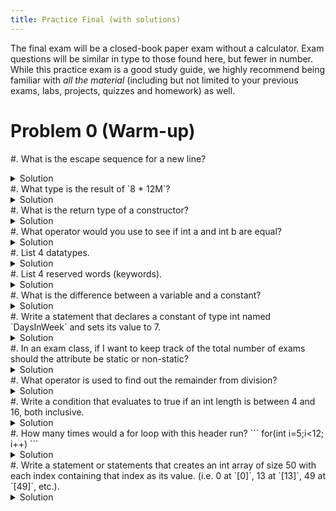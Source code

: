 ```yaml
---
title: Practice Final (with solutions)
--- 
```


The final exam will be a closed-book paper exam without a calculator.
Exam questions will be similar in type to those found here, but
fewer in number. While this practice exam is a good study guide, we
highly recommend being familiar with _all the material_ (including but not limited to your previous exams, labs, projects, quizzes and homework) as well.

# Problem 0 (Warm-up)

#. What is the escape sequence for a new line?
<details><summary>Solution</summary>`\n`</details>
#. What type is the result of `8 * 12M`?
<details><summary>Solution</summary>`decimal`</details>
#. What is the return type of a constructor?
<details><summary>Solution</summary>There isn't one.</details>
#. What operator would you use to see if int a and int b are equal?
<details><summary>Solution</summary>`==`</details>
#. List 4 datatypes.
<details><summary>Solution</summary>`string`, `int`, `byte`, `decimal`, `double`, `float`, `char`, `bool`, `long`, any user-defined type (class), etc.</details>
#. List 4 reserved words (keywords).
<details><summary>Solution</summary>
`new`, `static`, `if`, `else`, `switch`, `break`, any datatype (other than user-defined), etc. Anything that was dark green on any of the slides.</details>
#. What is the difference between a variable and a constant?
<details><summary>Solution</summary>variables can have their values changed while constants are set exactly once.</details>
#. Write a statement that declares a constant of type int named `DaysInWeek` and sets its value to 7.
<details><summary>Solution</summary>`const int DaysInWeek =7;`</details>
#. In an exam class, if I want to keep track of the total number of exams should the attribute be static or non-static?
<details><summary>Solution</summary>static</details>
#. What operator is used to find out the remainder from division?
<details><summary>Solution</summary>modulo (`%`)</details>
#. Write a condition that evaluates to true if an int length is between 4 and 16, both inclusive.
<details><summary>Solution</summary>`(length>=4 && length<=16)`</details>
#. How many times would a for loop with this header run? ```
  for(int i=5;i<12; i++)
  ```
  <details><summary>Solution</summary>7 times.</details>
#. Write a statement or statements that creates an int array of size 50 with each index containing that index as its value. (i.e. 0 at `[0]`, 13 at `[13]`, 49 at `[49]`, etc.).
<details><summary>Solution</summary>```
int[] numbers = new int[50];
for(int i= 0; i<numbers.Length;i++)
{
  numbers[i]=i; 
}
```
</details>
#. Write a statement or statements to create a random number generator called `examRand` and use it to generate a random number between 40 and 57 (inclusive).
<details><summary>Solution</summary>```
Random examRand = new Random();
examRand.Next(40,58);
```
</details>


# Problem 1

Consider the code below:

```
class VirtualPet{
    private string name = "Blank";          // Name of the pet.
    private decimal hungerLevel = 1m;       // Level of hunger, with 1 being full, in percent.
    private decimal happinessLevel = 1m;    // Level of happiness, in percent

    public void SetName(string nameP)
    {
        name = nameP;
    }
}
```

#. Write a statement to instantiate a `VirtualPet` object called `firstPet`.
    <details><summary>Solution</summary>```
    VirtualPet firstPet = new VirtualPet();
    ```  
    Review classes and objects if you cannot do this. It should be straightforward.
    </details>

#. Write a getter for the name attribute.
  <details><summary>Solution</summary>Review classes and objects if you cannot do this. It should be straightforward.</details>
  
#. Write a statement that would display to the screen the name of the `firstPet` object you created previously. What would be displayed?
  <details><summary>Solution</summary>Make sure you call the `GetName` method. It should return the default name from our `VirtualPet` class (what is that?).</details>
  
#. Write a setter for the `hungerLevel` attribute that takes one decimal. The argument should be assigned to the `hungerLevel` attribute only if it is between 0 and 1 (both included), otherwise the attribute should get the value 0.
  <details><summary>Solution</summary>```
    public void SetHunger(decimal level)
    {
      hungerLevel=(level>=0m && level<=1m)?level:0m;
    }
  ``` 
  Note that while we use the conditional operator here, you can replace that with an `if-else`.
  </details>

#. Draw the UML diagram for the `VirtualPet` class, including the methods you just added.
    <details><summary>Solution</summary>```text
    |=====================================================|
    |                    **VirtualPet**                   |
    |-----------------------------------------------------|
    | - name : string                                     |
    | - hungerLevel : decimal                             |
    | - happinessLevel : decimal                          |
    |-----------------------------------------------------|
    | + SetName(nameP : string) :                         |
    | + GetName() : string                                |
    | + SetHunger(level : decimal)                        |
    |=====================================================|

    ```
    </details>

#. Write a constructor that takes 3 arguments (`string`, `decimal`, `decimal`) for the `VirtualPet` class. Your constructor should be such that if one of the decimal arguments is not between 0 and 1 (both included), then 0 gets assigned to both decimal attributes.
  <details><summary>Solution</summary>```
  public VirtualPet(string nameP, decimal hunger, decimal happy)
  {
    name = nameP;
    if(hunger>=0m && hunger<=1m && happy>=0m && happy<=1m){
      hungerLevel=hunger;
      happinessLevel=happy;
    }
    else{
      hungerLevel=0m;
      happinessLevel=0m;
    }
  }
  ```
  </details>

#. Your earlier statement that created the firstPet object will no longer compile after you add the constructor. Why is this the case?
  <details><summary>Solution</summary>Because the default constructor was replaced with the new constructor. Since you are providing your own constructor, C# doesn't provide the default, no-args constructor anymore.</details>

#. Write a statement that would create a new `VirtualPet` object called `secondPet` using the constructor you just added (the argument values are up to you).
  <details><summary>Solution</summary>```
    VirtualPet secondPet = new VirtualPet("Rover", 0.8m, 0.5m);
  </details>
  
#. Write a `ToString` method for the `VirtualPet` class. It should display the name, `hungerLevel`, and `happinessLevel`.
(Bonus) Display `hungerLevel` and `happinessLevel` graphically: for instance, if `hungerLevel` is at 4.5, display "Hunger: XXXX". You may freely use symbols as if they were normal letters.
  <details><summary>Solution</summary>```
  public override string ToString(){
    string returnable= "Name: "+name+ ", Hunger: ";
    for(int i=10; i>0; i--){
      returnable+=(i>(hungerLevel10))? "" : "X";
    }
    returnable+= ", Happiness: ";
    for(int j=10; j>0; j--){
      returnable+=(j>(happinessLevel10))? "" : "X";
    }
    return returnable;
  }
  ```
  Note that while we use the conditional operator here, you can replace that with an `if-else`.
  </details>
  
#. Write a statement that would use the `ToString` method from the `VirtualPet` class you just added to display information about the `secondPet` object.
    <details><summary>Solution</summary>```
    Console.WriteLine(secondPet);
    ```  
    This statement will _implicitely_ calls the `ToString` method. It is actually equivalent to `Console.WriteLine(secondPet.ToString());`.
    </details>

# Problem 2

This question will have you partially design, implement and use class to represent hamburgers. A Burger has a name, a price, a Boolean for dairy, and a type (typically beef, pork, chicken, veggie).

#. Draw the UML diagram for the Burger class, assuming it contains the listed attributes, a getter for the name attribute and a setter for the price attribute. Do not include any other methods.
  <details><summary>Solution</summary>Assume name is string, price is decimal, and type is string. Otherwise look at the UML from question 1 for an example.</details>

#. Write a getter for the name attribute.
  <details><summary>Solution</summary>Review classes and objects if you cannot do this. It should be straightforward.</details>

#. Write a setter for the price attribute.
  <details><summary>Solution</summary>Review classes and objects if you cannot do this. It should be straightforward.</details>

#. Write a constructor that takes 4 arguments and sets the value of the attributes to be the value of the arguments.
  <details><summary>Solution</summary>```
  public Burger(string nameP, decimal priceP, bool dairyP; string typeP)
    {
      name=nameP;
      price=priceP;
      dairy=dairyP;
      type=typeP;
    }
    ```</details>
    
#. Write an additional constructor that takes a name, a dairy, and a type. The price should then be set according to the following table. If the value for type is not in the table, price should be set to -99.99.
  <details><summary>Solution</summary>```
  public Burger(string nameP, bool dairyP; string typeP)
  {
    name=nameP;
    dairy=dairyP;
    type=typeP;
    if(dairy)
    {
      switch(type){
        case "beef":
          price=1.99m;
          break;
        case "pork":
          price=2.1m;
          break;
        case "chicken":
          price=1.85m;
          break;
        case "veggie":
          price=2.25m;
          break;
        default:
          price=99.99m;
          break;
      }
    }
    else
    {
        switch(type){
        case "beef":
          price=1.79m;
          break;
        case "pork":
          price=2m;
          break;
        case "chicken":
          price=1.6m;
          break;
        case "veggie":
          price=2.1m;
          break;
        default:
          price=99.99m;
          break;
      }
    }
  }
  ```</details>

#. Write a static method Promotion that takes as an argument a price and returns a value 75% of the argument.
  <details><summary>Solution</summary>```
  public static decimal Promotion (decimal value)
  {
    return(value0.75m);
  }
  ```
  </details>
  
#. Write a `ToString` method. The string returned should contain the values of all attributes.
  <details><summary>Solution</summary>Easier version of `ToString` from Problem 1. Remember to use keyword override.</details>

#. Write a statement/statements that:

  - Displays the result of passing 12.84 to Promotion.
  - Instantiates a Burger object named OldBeefy with the values "Old Beefy", 1.99, true, and "beef".
  - Changes the price of OldBeefy to 2.29.
  - Displays the name (and only the name) of OldBeefy.
  - Store the value returned by calling the ToString method with OldBeefy in a variable.
    <details><summary>Solution</summary>```
    // Displays the result of passing 12.84 to Promotion.
    Console.WriteLine(Burger.Promotion (12.84m));
    // The answer is 9.63m

    // Instantiates a Burger object named OldBeefy with the values "Old Beefy", 1.99, true, and "beef".
    Burger OldBeefy = new Burger("Old Beefy", 1.99m, true, "beef");

    // Changes the price of OldBeefy to 2.29.
    OldBeefy.SetPrice(2.29m);

    // Displays the name (and only the name) of OldBeefy.
    Console.WriteLine(OldBeefy.GetName());

    // Store the value returned by calling the ToString method with OldBeefy in a variable.
    string holder = OldBeefy.ToString();
    ``` 
    </details>

# Problem 3

Complete the table based on the code.

------------------------------------------------------------------------
x              y              z                   Displays
-------------- -------------- ------------------- ----------------------
-1             'e'            18.2M               

-1             'a'            -2                  

0              'c'            4.6M                

1              'd'            2                   

-1             'b'            115                 

1              'd'            -33.7M              

0              'a'            0                   

1              'c'            13                  

                                                    5
------------------------------------------------------------------------

```
int x;
char y;
decimal z;

// x, y, and z are given legal values

if(x<0 && y == 'a'){
  Console.Write("1");
}
else if(z%2==0){
  Console.Write("2");
}
else if(y=='c' || y=='d'){
  Console.Write("3");
}
else if(x!=0 && z!=0){
  Console.Write("4");
}
else{
  Console.Write("5");
}
```

<details><summary>Solution</summary>
  
------------------------------------------------------------------------
x              y              z                   Displays
-------------- -------------- ------------------- ----------------------
-1             'e'            18.2M               4

-1             'a'            -2                  1

0              'c'            4.6M                3

1              'd'            2                   2

-1             'b'            115                 4

1              'd'            -33.7M              3

0              'a'            0                   2

1              'c'            13                  3

0              'b'            1                   5
------------------------------------------------------------------------  
Any set of inputs that produce 5 are fine for the last row. This should include 0 for x, anything other than 'a', 'c', or 'd' for y, and anything odd or with a decimal portion for z.
</details>

# Problem 4

Given two int arrays of equal length, write a code segment that compares the values at each index to see if they match. Return the total number of matches.

<details><summary>Solution</summary>```
//given int [] A and int [] B of some length
int matches=0;
for (int i=0; i<A.Length; i++)
{
  matches+=(A[i]==B[i])?1:0;
}
Console.WriteLine(matches);

//Note that while I use the conditional operator here, you can replace that with an if-else

//if version:
int matches=0;
for (int i=0; i<A.Length; i++)
{
  if (A[i]==B[i])
  matches++;
}
Console.WriteLine(matches);
```
</details>

# Problem 5 (Deceptively hard)

Given two string arrays (array A and array B) of unknown (possibly different) lengths, determine if there are any values found in both A and B. If they exist, display them to the screen. At the end of the program, display the total number of common values between A and B. If there are repeating values in either or both arrays, each should only be counted once.

<details><summary>Solution</summary>
```
string[] C = new string[A.Length];
string temp="";
bool inC=false, inD=false;
int firstBlankC=0, firstBlankD=0, total=0;

for(int i=0;i<A.Length;i++){
  inC=false;
  for(int j=0;j<C.Length;j++){
    if(A[i]==C[j]){
      inC=true;
      break;//ends the inner for loop early
    }
    if(!inC){//same depth as the inner for loop
    {
      C[firstBlankC]=A[i];
      firstBlankC++;
  }
}//close outer for

//Repeat that code, but replace A with B and C with D. That gets rid
of the duplicates.

for(int i=0;i<firstBlankC;i++){
  for(int j=0;j<firstBlankD;j++){
    if(C[i]==D[j]){
      Console.WriteLine(C[i]);
      total++;
    }
  }
}
Console.Writeline($"Total values in common: {total}.");
```
</details>

(Bonus): How could Lists be used to make this problem easier?

<details><summary>Solution</summary>
```
//Assuming A and B are lists instead of arrays; you can also just make
new Lists from the arrays
//with the .AddRange() method of the List class

int total=0;
while(A.Count>0){
if(B.Contains(A[0])){
Console.WriteLine(A[0]);
total++;
}
B.RemoveAll(item => item==A[0]);
A.RemoveAll(item => item==A[0]);
}
Console.WriteLine($"The total number of matches is {total}");
```
</details>

# Problem 6

Write a program that declares an int variable called "pin" and asks the user for their pin. As long as the user enters something that is not a number, is negative, or greater than 9999, your program should ask again. 

(Bonus): Your code should make sure that the pin has exactly 4 digits, including leading zeros.

<details><summary>Solution</summary>
```
string userInput = "";
int pin = 0, numDigits = 0;
bool valid = false;
do {
  Console.WriteLine("Please enter your 4-digit pin.");
  userInput = Console.ReadLine();
  valid = int.TryParse(userInput, pin);
  if (valid) {
    valid = (userInput.Length == 4);
  }
} while (!valid || pin < 0 || pin > 9999);
Console.WriteLine("Pin successfully set!");
```
</details>

# Problem 7

#. Write a statement that would create an int array of size 100.
  <details><summary>Solution</summary>```
  int myArray = new int[100];
  ```
  </details>
  
#.  Write a series of statements that would ask the user to enter a value for each cell in the array (no need to perform user-input validation, but you may if you like).
  <details><summary>Solution</summary>```
  for(int i =0; i<myArray.Length; i++)
  {
    Console.WriteLine($"Enter value {i}.");
    myArray[i]=int.Parse(Console.ReadLine());
  }
  ```
  </details>
#. Write a series of statements that would ask the user to enter a value, displaying "In your array" if the value is in your array.
  <details><summary>Solution</summary>```
  Console.WriteLine("Enter a value to check against your array.");
  int userValue=int.Parse(Console.ReadLine());
  bool inArray=false;
  for (int i =0; i<myArray.Length;i++){
    if(myArray[i]==userValue){
      inArray=true;
    }
  }
  if(inArray){
    Console.WriteLine("In your array");
  }
  ```
  </details>
#. Write a series of statements that would display the sum of values in the array.
  <details><summary>Solution</summary>```
  int sum=0;
  for (int i =0; i<myArray.Length;i++){
  sum+=myArray[i];
  }
  Console.WriteLine($"Sum of array values is {sum}");
  ```
  </details>
#. Write a series of statements that would display the product of all the non-zero values in the array.
  <details><summary>Solution</summary>```
  int product=1;
  for(int i =0; i<myArray.Length; i++){
    if(myArray[i]!=0)
    {
      product=myArray[i]
    }
  }
  Console.WriteLine($"Product of non-zero values is {product}");
  ```
  </details>
#. Write a series of statements that would display the smallest index of the greatest value in the array.
  <details><summary>Solution</summary>```
  int greatest=0;
  gIndex=0;
  for(int i =0; i<myArray.Length;i++)
  {
    if(myArray[i]>greatest){
      greatest=myArray[i];
      gIndex=i;
    }
  }
  Console.WriteLine($"The smallest index of the greatest value is  {gIndex}");
  ```
  </details>
